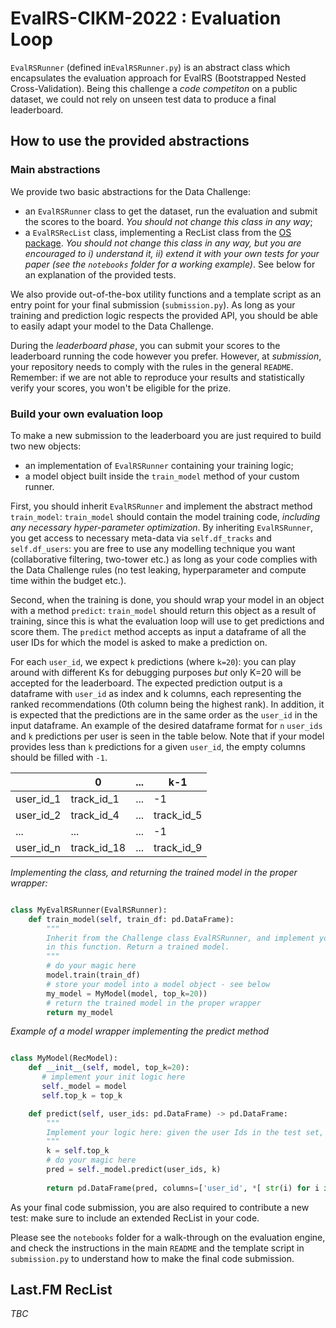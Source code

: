 # EvalRS-CIKM-2022 : Evaluation Loop

`EvalRSRunner` (defined in`EvalRSRunner.py`) is an abstract class which encapsulates the evaluation approach for EvalRS (Bootstrapped Nested Cross-Validation). Being this challenge a _code competiton_ on a public dataset, we could not rely on unseen test data to produce a final leaderboard.

[comment]: <> (Describe BNCV in some detail)


## How to use the provided abstractions

### Main abstractions

We provide two basic abstractions for the Data Challenge:

* an `EvalRSRunner` class to get the dataset, run the evaluation and submit the scores to the board. _You should not change this class in any way_;
* a `EvalRSRecList` class, implementing a RecList class from the [OS package](https://reclist.io/). _You should not change this class in any way, but you are encouraged to i) understand it, ii) extend it with your own tests for your paper (see the `notebooks` folder for a working example)_. See below for an explanation of the provided tests.

We also provide out-of-the-box utility functions and a template script as an entry point for your final submission (`submission.py`). As long as your training and prediction logic respects the provided API, you should be able to easily adapt your model to the Data Challenge.

During the _leaderboard phase_, you can submit your scores to the leaderboard running the code however you prefer. However, at _submission_, your repository needs to comply with the rules in the general `README`. Remember: if we are not able to reproduce your results and statistically verify your scores, you won't be eligible for the prize.

### Build your own evaluation loop

To make a new submission to the leaderboard you are just required to build two new objects:

* an implementation of `EvalRSRunner` containing your training logic;
* a model object built inside the `train_model` method of your custom runner.

First, you should inherit `EvalRSRunner` and implement the abstract method `train_model`: `train_model` should contain the model training code, _including any necessary hyper-parameter optimization_. By inheriting `EvalRSRunner`, you get access to necessary meta-data via `self.df_tracks` and `self.df_users`: you are free to use any modelling technique you want (collaborative filtering, two-tower etc.) as long as your code complies with the Data Challenge rules (no test leaking, hyperparameter and compute time within the budget etc.).

Second, when the training is done, you should wrap your model in an object with a method `predict`: `train_model` should return this object as a result of training, since this is what the evaluation loop will use to get predictions and score them. The `predict` method accepts as input a dataframe of all the user IDs for which the model is asked to make a prediction on.

For each `user_id`, we expect `k` predictions (where `k=20`): you can play around with different Ks for debugging purposes _but_ only K=20 will be accepted for the leaderboard. The expected prediction output is a dataframe with 
`user_id` as index and k columns, each representing the ranked recommendations (0th column being the highest rank). In addition, it is expected that the predictions are in the same order as the `user_id` in the input dataframe. An example of the desired dataframe format for `n` `user_ids` and `k` predictions per user is seen in the table below. Note that if your model provides less than `k` predictions for a given `user_id`, 
the empty columns should be filled with `-1`. 

 |           |  0          | ...        | k-1         | 
| ---------- | ----------  | ---------- | ----------- |
| user_id_1  | track_id_1  | ...        | -1          |
| user_id_2  | track_id_4  | ...        | track_id_5  |
| ...        | ...         | ...        | -1          |
| user_id_n  | track_id_18 | ...        | track_id_9  |


_Implementing the class, and returning the trained model in the proper wrapper:_

```python

class MyEvalRSRunner(EvalRSRunner):
    def train_model(self, train_df: pd.DataFrame):
        """
        Inherit from the Challenge class EvalRSRunner, and implement your training logic
        in this function. Return a trained model.
        """
        # do your magic here
        model.train(train_df)
        # store your model into a model object - see below
        my_model = MyModel(model, top_k=20))
        # return the trained model in the proper wrapper
        return my_model
```

_Example of a model wrapper implementing the predict method_

```python

class MyModel(RecModel):
    def __init__(self, model, top_k=20):
       # implement your init logic here
       self._model = model
       self.top_k = top_k

    def predict(self, user_ids: pd.DataFrame) -> pd.DataFrame:
        """
        Implement your logic here: given the user Ids in the test set, recommend the top-k songs for them.
        """
        k = self.top_k
        # do your magic here
        pred = self._model.predict(user_ids, k)
        
        return pd.DataFrame(pred, columns=['user_id', *[ str(i) for i in range(k)]]).set_index('user_id')

```

As your final code submission, you are also required to contribute a new test: make sure to include an extended RecList in your code.

Please see the `notebooks` folder for a walk-through on the evaluation engine, and check the instructions in the main `README` and the template script in `submission.py` to understand how to make the final code submission.

## Last.FM RecList

_TBC_
